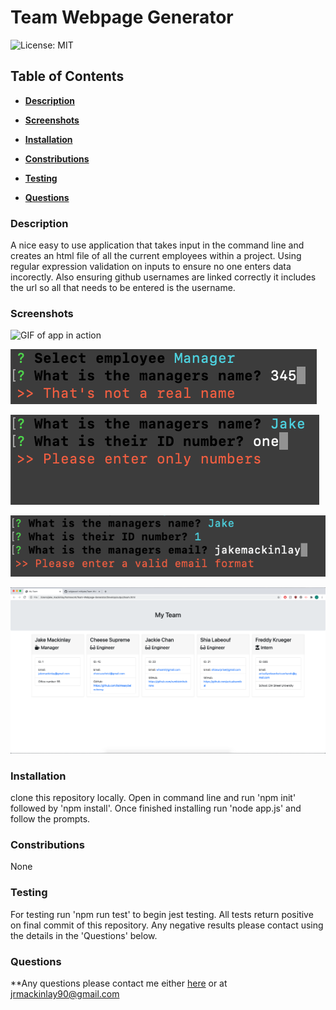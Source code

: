 # Team Webpage Generator

![License: MIT](https://img.shields.io/badge/License-MIT-yellow.svg)

## Table of Contents

* **[Description](#Description)**

* **[Screenshots](#Screenshots)**

* **[Installation](#Installation)**

* **[Constributions](#Contributions)**

* **[Testing](#Testing)**

* **[Questions](#Questions)**


### Description

A nice easy to use application that takes input in the command line and creates an html file of all the current employees within a project. Using regular expression validation on inputs to ensure no one enters data incorectly. Also ensuring github usernames are linked correctly it includes the url so all that needs to be entered is the username. 


### Screenshots

![GIF of app in action](/Assets/teamWebpageBuilder.gif)

![Validating Strings](/Assets/stringValidator.png)

![Validating Numbers](/Assets/numberValidator.png)

![Email Validator](/Assets/emailValidator.png)

![Final Product in Browser](/Assets/resultBrowser.png)


### Installation

clone this repository locally. Open in command line and run 'npm init' followed by 'npm install'. Once finished installing run 'node app.js' and follow the prompts.


### Constributions

None


### Testing

For testing run 'npm run test' to begin jest testing. All tests return positive on final commit of this repository. Any negative results please contact using the details in the 'Questions' below.


### Questions

**Any questions please contact me either [here](https://github.com/tallglassof-milkjake) or at jrmackinlay90@gmail.com
